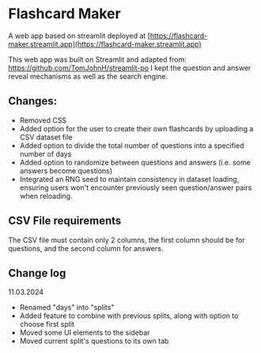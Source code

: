 # Flashcard Maker

A web app based on streamlit deployed at [https://flashcard-maker.streamlit.app](https://flashcard-maker.streamlit.app)

This web app was built on Streamlit and adapted from: https://github.com/TomJohnH/streamlit-po
I kept the question and answer reveal mechanisms as well as the search engine.

## Changes:

- Removed CSS
- Added option for the user to create their own flashcards by uploading a CSV dataset file
- Added option to divide the total number of questions into a specified number of days
- Added option to randomize between questions and answers (i.e. some answers become questions)
- Integrated an RNG seed to maintain consistency in dataset loading, ensuring users won't encounter previously seen question/answer pairs when reloading.

## CSV File requirements

The CSV file must contain only 2 columns, the first column should be for questions, and the second column for answers.

## Change log

11.03.2024
- Renamed "days" into "splits"
- Added feature to combine with previous splits, along with option to choose first split
- Moved some UI elements to the sidebar
- Moved current split's questions to its own tab